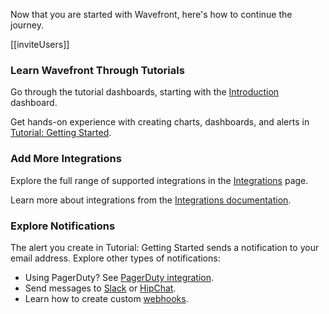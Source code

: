 <div class="container-fluid">
<div class="row">
<p class="lead">Now that you are started with Wavefront, here's how to continue the journey.</p>
</div>

[[inviteUsers]]

### Learn Wavefront Through Tutorials

Go through the tutorial dashboards, starting with the [Introduction](/dashboard/tutorial-intro) dashboard.

Get hands-on experience with creating charts, dashboards, and alerts in [Tutorial: Getting Started](https://docs.wavefront.com/tutorial_getting_started.html).

### Add More Integrations

Explore the full range of supported integrations in the [Integrations](/integrations) page. 

Learn more about integrations from the [Integrations documentation](https://docs.wavefront.com/integrations.html).

### Explore Notifications

The alert you create in Tutorial: Getting Started sends a notification to your email address. Explore other types of notifications:

- Using PagerDuty? See [PagerDuty integration](/integration/pagerduty).
- Send messages to [Slack](/integration/slack) or [HipChat](/integration/hipchat).
- Learn how to create custom [webhooks](https://docs.wavefront.com/webhooks_alert_notification.html).
</div>
